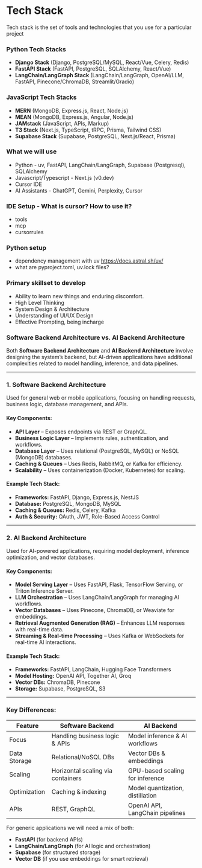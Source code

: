 # Tech Stack

Tech stack is the set of tools and technologies that you use for a particular project

### **Python Tech Stacks**

- **Django Stack** (Django, PostgreSQL/MySQL, React/Vue, Celery, Redis)
- **FastAPI Stack** (FastAPI, PostgreSQL, SQLAlchemy, React/Vue)
- **LangChain/LangGraph Stack** (LangChain/LangGraph, OpenAI/LLM, FastAPI, Pinecone/ChromaDB, Streamlit/Gradio)

### **JavaScript Tech Stacks**

- **MERN** (MongoDB, Express.js, React, Node.js)
- **MEAN** (MongoDB, Express.js, Angular, Node.js)
- **JAMstack** (JavaScript, APIs, Markup)
- **T3 Stack** (Next.js, TypeScript, tRPC, Prisma, Tailwind CSS)
- **Supabase Stack** (Supabase, PostgreSQL, Next.js/React, Prisma)

### **What we will use**

- Python - uv, FastAPI, LangChain/LangGraph, Supabase (Postgresql), SQLAlchemy
- Javascript/Typescript - Next.js (v0.dev)
- Cursor IDE
- AI Assistants - ChatGPT, Gemini, Perplexity, Cursor

### **IDE Setup - What is cursor? How to use it?**

- tools
- mcp
- cursorrules

### **Python setup**

- dependency management with uv https://docs.astral.sh/uv/
- what are pyproject.toml, uv.lock files?

### **Primary skillset to develop**

- Ability to learn new things and enduring discomfort.
- High Level Thinking
- System Design & Architecture
- Understanding of UI/UX Design
- Effective Prompting, being incharge

### **Software Backend Architecture vs. AI Backend Architecture**

Both **Software Backend Architecture** and **AI Backend Architecture** involve designing the system’s backend, but AI-driven applications have additional complexities related to model handling, inference, and data pipelines.

---

### **1. Software Backend Architecture**

Used for general web or mobile applications, focusing on handling requests, business logic, database management, and APIs.

#### **Key Components:**

- **API Layer** – Exposes endpoints via REST or GraphQL.
- **Business Logic Layer** – Implements rules, authentication, and workflows.
- **Database Layer** – Uses relational (PostgreSQL, MySQL) or NoSQL (MongoDB) databases.
- **Caching & Queues** – Uses Redis, RabbitMQ, or Kafka for efficiency.
- **Scalability** – Uses containerization (Docker, Kubernetes) for scaling.

#### **Example Tech Stack:**

- **Frameworks:** FastAPI, Django, Express.js, NestJS
- **Database:** PostgreSQL, MongoDB, MySQL
- **Caching & Queues:** Redis, Celery, Kafka
- **Auth & Security:** OAuth, JWT, Role-Based Access Control

---

### **2. AI Backend Architecture**

Used for AI-powered applications, requiring model deployment, inference optimization, and vector databases.

#### **Key Components:**

- **Model Serving Layer** – Uses FastAPI, Flask, TensorFlow Serving, or Triton Inference Server.
- **LLM Orchestration** – Uses LangChain/LangGraph for managing AI workflows.
- **Vector Databases** – Uses Pinecone, ChromaDB, or Weaviate for embeddings.
- **Retrieval Augmented Generation (RAG)** – Enhances LLM responses with real-time data.
- **Streaming & Real-time Processing** – Uses Kafka or WebSockets for real-time AI interactions.

#### **Example Tech Stack:**

- **Frameworks:** FastAPI, LangChain, Hugging Face Transformers
- **Model Hosting:** OpenAI API, Together AI, Groq
- **Vector DBs:** ChromaDB, Pinecone
- **Storage:** Supabase, PostgreSQL, S3

---

### **Key Differences:**

| Feature      | Software Backend                  | AI Backend                       |
| ------------ | --------------------------------- | -------------------------------- |
| Focus        | Handling business logic & APIs    | Model inference & AI workflows   |
| Data Storage | Relational/NoSQL DBs              | Vector DBs & embeddings          |
| Scaling      | Horizontal scaling via containers | GPU-based scaling for inference  |
| Optimization | Caching & indexing                | Model quantization, distillation |
| APIs         | REST, GraphQL                     | OpenAI API, LangChain pipelines  |

For generic applications we will need a mix of both:

- **FastAPI** (for backend APIs)
- **LangChain/LangGraph** (for AI logic and orchestration)
- **Supabase** (for structured storage)
- **Vector DB** (if you use embeddings for smart retrieval)
